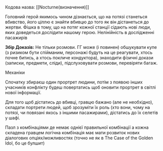 Кодова назва: [[Nocturne(визначення)]]

Головний герой якимось чином дізнається, що на потязі станеться вбивство, його ціллю є знайти вбивцю до того як він дістанеться до жертви. Фішка в тому, що на потяг кожної станції сідають нові люди, яких доведеться дослідити нашому герою. Нелінійність в дослідженні пасажирів

**Збір Доказів:** Не тільки розмови. ГГ може (і повинен) обшукувати купе (з ризиком бути спійманим, персонажі будуть на це реагувати, хтось почне битись, а хтось покличе кондуктора), знаходити фізичні докази (записки, предмети, сліди), підслуховувати розмови, перевіряти багаж.

Механіки

Спочатку збираєш один прортрет людини, потім з появою інших учасників конфлікту будеш повертатись щоб оновити прортрет в світлі нової інформації.

Для того щоб дістатись до вбивці, гравцю бажано (але не необхідно), складати портрети людей, щоб зрозуміти їх роль (хто вони, чому на потязі, чи повязані якось з іншими пасажирами), дістатись до їх селетів у шафі.

Пазл з комбінаціями де немає однієї правильної комбінації а кожна складена гравцем логічна комбінація має мати розвиток нових діалогових опціях/можливостях (точно не як в The Case of the Golden Idol, бо це булшит)